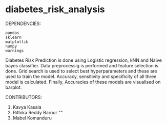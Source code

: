 # diabetes_risk_analysis

DEPENDENCIES:
```
pandas
sklearn
matplotlib
numpy
warnings
```
Diabetes Risk Prediction is done using Logistic regression, kNN and Naive bayes classifier.
Data preprocessig is performed and feature selection is done.
Grid search is used to select best hyperparameters and these are used to train the model.
Accuracy, sensitivity and specificity of all three model is calculated.
Finally, Accuracies of these models are visualised on barplot.

CONTRIBUTORS:
1) Kavya Kasala 
2) Rithika Reddy Baroor "<Rithika Baroor>"
3) Mabel Komanduru
